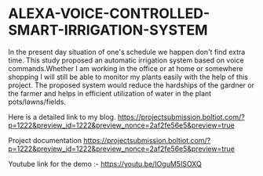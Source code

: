 # ALEXA-VOICE-CONTROLLED-SMART-IRRIGATION-SYSTEM
In the present day situation of one's schedule we happen don't find extra time.
This study proposed an automatic irrigation system based on voice commands.Whether I am working in the office or at home or somewhere shopping I will still be able to monitor my plants easily with the help of this project. The proposed system would reduce the hardships of the gardner or the farmer and helps in efficient utilization of water in the plant pots/lawns/fields.


Here is a detailed link to my blog.
https://projectsubmission.boltiot.com/?p=1222&preview_id=1222&preview_nonce=2af2fe56e5&preview=true


Project documentation
https://projectsubmission.boltiot.com/?p=1222&preview_id=1222&preview_nonce=2af2fe56e5&preview=true

Youtube link for the demo :-
https://youtu.be/IOguM5ISOXQ
